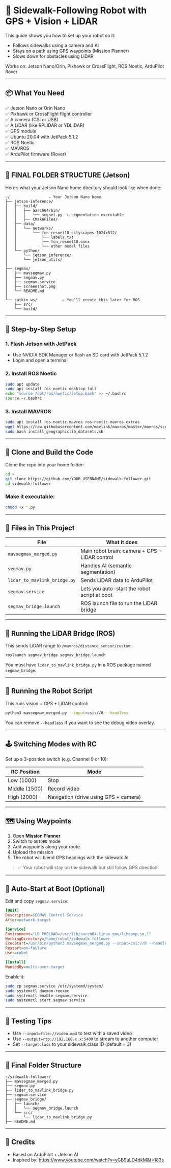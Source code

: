 
# 🛴 Sidewalk-Following Robot with GPS + Vision + LiDAR

This guide shows you how to set up your robot so it:
- Follows sidewalks using a camera and AI
- Stays on a path using GPS waypoints (Mission Planner)
- Slows down for obstacles using LiDAR

Works on: Jetson Nano/Orin, Pixhawk or CrossFlight, ROS Noetic, ArduPilot Rover

---

## 📦 What You Need

✅ Jetson Nano or Orin Nano  
✅ Pixhawk or CrossFlight flight controller  
✅ A camera (CSI or USB)  
✅ A LiDAR (like RPLIDAR or YDLIDAR)  
✅ GPS module  
✅ Ubuntu 20.04 with JetPack 5.1.2  
✅ ROS Noetic  
✅ MAVROS  
✅ ArduPilot firmware (Rover)

---
## 📁 FINAL FOLDER STRUCTURE (Jetson)

Here’s what your Jetson Nano home directory should look like when done:
```
~/                 ← Your Jetson Nano home
├── jetson-inference/
│   ├── build/
│   │   ├── aarch64/bin/
│   │   │   └── segnet.py  ← segmentation executable
│   │   ├── CMakeFiles/
│   ├── data/
│   │   └── networks/
│   │       └── fcn-resnet18-cityscapes-1024x512/
│   │           ├── labels.txt
│   │           ├── fcn_resnet18.onnx
│   │           └── other model files
│   └── python/
│       └── jetson_inference/
│       └── jetson_utils/
│
├── segmav/
│   ├── mavsegmav.py
│   ├── segmav.py
│   ├── segmav.service
│   ├── screenshot.png
│   └── README.md
│
└── catkin_ws/           ← You’ll create this later for ROS
    ├── src/
    └── build/
```
---
## 🔧 Step-by-Step Setup

### 1. Flash Jetson with JetPack
- Use NVIDIA SDK Manager or flash an SD card with JetPack 5.1.2
- Login and open a terminal

### 2. Install ROS Noetic
```bash
sudo apt update
sudo apt install ros-noetic-desktop-full
echo "source /opt/ros/noetic/setup.bash" >> ~/.bashrc
source ~/.bashrc
```

### 3. Install MAVROS
```bash
sudo apt install ros-noetic-mavros ros-noetic-mavros-extras
wget https://raw.githubusercontent.com/mavlink/mavros/master/mavros/scripts/install_geographiclib_datasets.sh
sudo bash install_geographiclib_datasets.sh
```

---

## 🧠 Clone and Build the Code

Clone the repo into your home folder:

```bash
cd ~
git clone https://github.com/YOUR_USERNAME/sidewalk-follower.git
cd sidewalk-follower
```

### Make it executable:

```bash
chmod +x *.py
```

---

## 🤖 Files in This Project

| File | What it does |
|------|--------------|
| `mavsegmav_merged.py` | Main robot brain: camera + GPS + LiDAR control |
| `segmav.py` | Handles AI (semantic segmentation) |
| `lidar_to_mavlink_bridge.py` | Sends LiDAR data to ArduPilot |
| `segmav.service` | Lets you auto-start the robot script at boot |
| `segmav_bridge.launch` | ROS launch file to run the LiDAR bridge |

---

## 🎯 Running the LiDAR Bridge (ROS)

This sends LiDAR range to `/mavros/distance_sensor/custom`:

```bash
roslaunch segmav_bridge segmav_bridge.launch
```

You must have `lidar_to_mavlink_bridge.py` in a ROS package named `segmav_bridge`.

---

## 🧠 Running the Robot Script

This runs vision + GPS + LiDAR control:

```bash
python3 mavsegmav_merged.py --input=csi://0 --headless
```

You can remove `--headless` if you want to see the debug video overlay.

---

## 🕹️ Switching Modes with RC

Set up a 3-position switch (e.g. Channel 9 or 10):

| RC Position | Mode |
|-------------|------|
| Low (1000)  | Stop |
| Middle (1500) | Record video |
| High (2000) | Navigation (drive using GPS + camera)

---

## 🗺️ Using Waypoints

1. Open **Mission Planner**
2. Switch to `GUIDED` mode
3. Add waypoints along your route
4. Upload the mission
5. The robot will blend GPS headings with the sidewalk AI

> ✅ Your robot will stay on the sidewalk but still follow GPS direction!

---

## 🔄 Auto-Start at Boot (Optional)

Edit and copy `segmav.service`:

```ini
[Unit]
Description=SEGMAV Control Service
After=network.target

[Service]
Environment="LD_PRELOAD=/usr/lib/aarch64-linux-gnu/libgomp.so.1"
WorkingDirectory=/home/robot/sidewalk-follower
ExecStart=/usr/bin/python3 mavsegmav_merged.py --input=csi://0 --headless
Restart=on-failure
User=robot

[Install]
WantedBy=multi-user.target
```

Enable it:

```bash
sudo cp segmav.service /etc/systemd/system/
sudo systemctl daemon-reexec
sudo systemctl enable segmav.service
sudo systemctl start segmav.service
```

---

## 🧪 Testing Tips

- Use `--input=file://video.mp4` to test with a saved video
- Use `--output=rtp://192.168.x.x:5400` to stream to another computer
- Set `--targetclass` to your sidewalk class ID (default = 3)

---

## 📍 Final Folder Structure

```
~/sidewalk-follower/
├── mavsegmav_merged.py
├── segmav.py
├── lidar_to_mavlink_bridge.py
├── segmav.service
├── segmav_bridge/
│   ├── launch/
│   │   └── segmav_bridge.launch
│   └── src/
│       └── lidar_to_mavlink_bridge.py
├── README.md
```

---

## 🧠 Credits

- Based on ArduPilot + Jetson AI
- Inspired by: https://www.youtube.com/watch?v=yGB9uLD4dkM&t=183s
